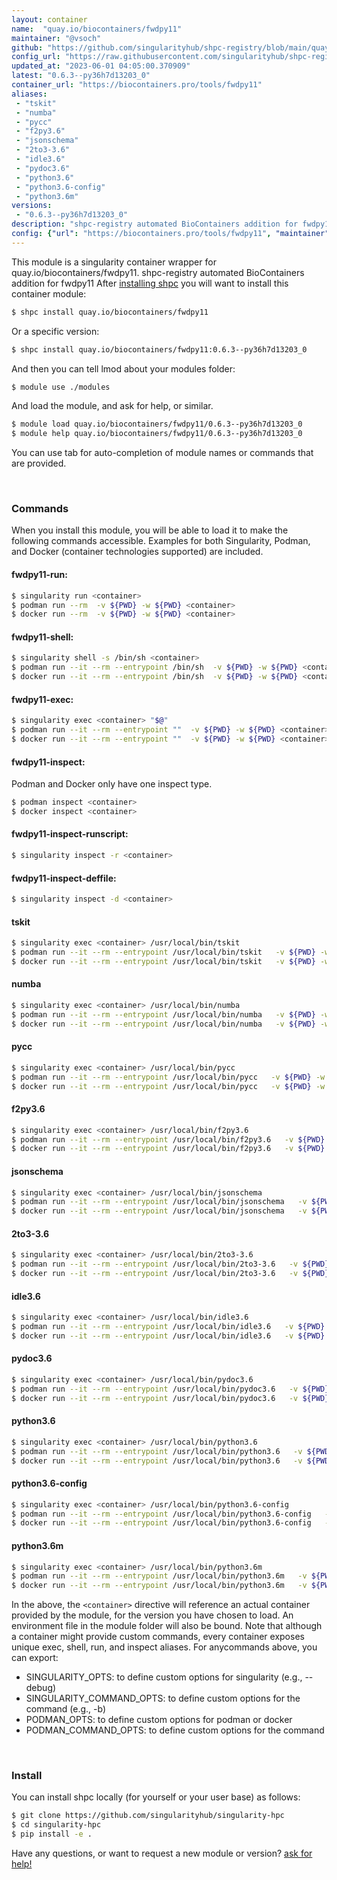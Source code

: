 ```yaml
---
layout: container
name:  "quay.io/biocontainers/fwdpy11"
maintainer: "@vsoch"
github: "https://github.com/singularityhub/shpc-registry/blob/main/quay.io/biocontainers/fwdpy11/container.yaml"
config_url: "https://raw.githubusercontent.com/singularityhub/shpc-registry/main/quay.io/biocontainers/fwdpy11/container.yaml"
updated_at: "2023-06-01 04:05:00.370909"
latest: "0.6.3--py36h7d13203_0"
container_url: "https://biocontainers.pro/tools/fwdpy11"
aliases:
 - "tskit"
 - "numba"
 - "pycc"
 - "f2py3.6"
 - "jsonschema"
 - "2to3-3.6"
 - "idle3.6"
 - "pydoc3.6"
 - "python3.6"
 - "python3.6-config"
 - "python3.6m"
versions:
 - "0.6.3--py36h7d13203_0"
description: "shpc-registry automated BioContainers addition for fwdpy11"
config: {"url": "https://biocontainers.pro/tools/fwdpy11", "maintainer": "@vsoch", "description": "shpc-registry automated BioContainers addition for fwdpy11", "latest": {"0.6.3--py36h7d13203_0": "sha256:cbffbbec5c22c11bb9895a922aa215b028abe9b76140c68f2e308ec87c289a2e"}, "tags": {"0.6.3--py36h7d13203_0": "sha256:cbffbbec5c22c11bb9895a922aa215b028abe9b76140c68f2e308ec87c289a2e"}, "docker": "quay.io/biocontainers/fwdpy11", "aliases": {"tskit": "/usr/local/bin/tskit", "numba": "/usr/local/bin/numba", "pycc": "/usr/local/bin/pycc", "f2py3.6": "/usr/local/bin/f2py3.6", "jsonschema": "/usr/local/bin/jsonschema", "2to3-3.6": "/usr/local/bin/2to3-3.6", "idle3.6": "/usr/local/bin/idle3.6", "pydoc3.6": "/usr/local/bin/pydoc3.6", "python3.6": "/usr/local/bin/python3.6", "python3.6-config": "/usr/local/bin/python3.6-config", "python3.6m": "/usr/local/bin/python3.6m"}}
---
```


This module is a singularity container wrapper for quay.io/biocontainers/fwdpy11.
shpc-registry automated BioContainers addition for fwdpy11
After [installing shpc](#install) you will want to install this container module:


```bash
$ shpc install quay.io/biocontainers/fwdpy11
```

Or a specific version:

```bash
$ shpc install quay.io/biocontainers/fwdpy11:0.6.3--py36h7d13203_0
```

And then you can tell lmod about your modules folder:

```bash
$ module use ./modules
```

And load the module, and ask for help, or similar.

```bash
$ module load quay.io/biocontainers/fwdpy11/0.6.3--py36h7d13203_0
$ module help quay.io/biocontainers/fwdpy11/0.6.3--py36h7d13203_0
```

You can use tab for auto-completion of module names or commands that are provided.

<br>

### Commands

When you install this module, you will be able to load it to make the following commands accessible.
Examples for both Singularity, Podman, and Docker (container technologies supported) are included.

#### fwdpy11-run:

```bash
$ singularity run <container>
$ podman run --rm  -v ${PWD} -w ${PWD} <container>
$ docker run --rm  -v ${PWD} -w ${PWD} <container>
```

#### fwdpy11-shell:

```bash
$ singularity shell -s /bin/sh <container>
$ podman run --it --rm --entrypoint /bin/sh  -v ${PWD} -w ${PWD} <container>
$ docker run --it --rm --entrypoint /bin/sh  -v ${PWD} -w ${PWD} <container>
```

#### fwdpy11-exec:

```bash
$ singularity exec <container> "$@"
$ podman run --it --rm --entrypoint ""  -v ${PWD} -w ${PWD} <container> "$@"
$ docker run --it --rm --entrypoint ""  -v ${PWD} -w ${PWD} <container> "$@"
```

#### fwdpy11-inspect:

Podman and Docker only have one inspect type.

```bash
$ podman inspect <container>
$ docker inspect <container>
```

#### fwdpy11-inspect-runscript:

```bash
$ singularity inspect -r <container>
```

#### fwdpy11-inspect-deffile:

```bash
$ singularity inspect -d <container>
```


#### tskit

```bash
$ singularity exec <container> /usr/local/bin/tskit
$ podman run --it --rm --entrypoint /usr/local/bin/tskit   -v ${PWD} -w ${PWD} <container> -c " $@"
$ docker run --it --rm --entrypoint /usr/local/bin/tskit   -v ${PWD} -w ${PWD} <container> -c " $@"
```


#### numba

```bash
$ singularity exec <container> /usr/local/bin/numba
$ podman run --it --rm --entrypoint /usr/local/bin/numba   -v ${PWD} -w ${PWD} <container> -c " $@"
$ docker run --it --rm --entrypoint /usr/local/bin/numba   -v ${PWD} -w ${PWD} <container> -c " $@"
```


#### pycc

```bash
$ singularity exec <container> /usr/local/bin/pycc
$ podman run --it --rm --entrypoint /usr/local/bin/pycc   -v ${PWD} -w ${PWD} <container> -c " $@"
$ docker run --it --rm --entrypoint /usr/local/bin/pycc   -v ${PWD} -w ${PWD} <container> -c " $@"
```


#### f2py3.6

```bash
$ singularity exec <container> /usr/local/bin/f2py3.6
$ podman run --it --rm --entrypoint /usr/local/bin/f2py3.6   -v ${PWD} -w ${PWD} <container> -c " $@"
$ docker run --it --rm --entrypoint /usr/local/bin/f2py3.6   -v ${PWD} -w ${PWD} <container> -c " $@"
```


#### jsonschema

```bash
$ singularity exec <container> /usr/local/bin/jsonschema
$ podman run --it --rm --entrypoint /usr/local/bin/jsonschema   -v ${PWD} -w ${PWD} <container> -c " $@"
$ docker run --it --rm --entrypoint /usr/local/bin/jsonschema   -v ${PWD} -w ${PWD} <container> -c " $@"
```


#### 2to3-3.6

```bash
$ singularity exec <container> /usr/local/bin/2to3-3.6
$ podman run --it --rm --entrypoint /usr/local/bin/2to3-3.6   -v ${PWD} -w ${PWD} <container> -c " $@"
$ docker run --it --rm --entrypoint /usr/local/bin/2to3-3.6   -v ${PWD} -w ${PWD} <container> -c " $@"
```


#### idle3.6

```bash
$ singularity exec <container> /usr/local/bin/idle3.6
$ podman run --it --rm --entrypoint /usr/local/bin/idle3.6   -v ${PWD} -w ${PWD} <container> -c " $@"
$ docker run --it --rm --entrypoint /usr/local/bin/idle3.6   -v ${PWD} -w ${PWD} <container> -c " $@"
```


#### pydoc3.6

```bash
$ singularity exec <container> /usr/local/bin/pydoc3.6
$ podman run --it --rm --entrypoint /usr/local/bin/pydoc3.6   -v ${PWD} -w ${PWD} <container> -c " $@"
$ docker run --it --rm --entrypoint /usr/local/bin/pydoc3.6   -v ${PWD} -w ${PWD} <container> -c " $@"
```


#### python3.6

```bash
$ singularity exec <container> /usr/local/bin/python3.6
$ podman run --it --rm --entrypoint /usr/local/bin/python3.6   -v ${PWD} -w ${PWD} <container> -c " $@"
$ docker run --it --rm --entrypoint /usr/local/bin/python3.6   -v ${PWD} -w ${PWD} <container> -c " $@"
```


#### python3.6-config

```bash
$ singularity exec <container> /usr/local/bin/python3.6-config
$ podman run --it --rm --entrypoint /usr/local/bin/python3.6-config   -v ${PWD} -w ${PWD} <container> -c " $@"
$ docker run --it --rm --entrypoint /usr/local/bin/python3.6-config   -v ${PWD} -w ${PWD} <container> -c " $@"
```


#### python3.6m

```bash
$ singularity exec <container> /usr/local/bin/python3.6m
$ podman run --it --rm --entrypoint /usr/local/bin/python3.6m   -v ${PWD} -w ${PWD} <container> -c " $@"
$ docker run --it --rm --entrypoint /usr/local/bin/python3.6m   -v ${PWD} -w ${PWD} <container> -c " $@"
```



In the above, the `<container>` directive will reference an actual container provided
by the module, for the version you have chosen to load. An environment file in the
module folder will also be bound. Note that although a container
might provide custom commands, every container exposes unique exec, shell, run, and
inspect aliases. For anycommands above, you can export:

 - SINGULARITY_OPTS: to define custom options for singularity (e.g., --debug)
 - SINGULARITY_COMMAND_OPTS: to define custom options for the command (e.g., -b)
 - PODMAN_OPTS: to define custom options for podman or docker
 - PODMAN_COMMAND_OPTS: to define custom options for the command

<br>

### Install

You can install shpc locally (for yourself or your user base) as follows:

```bash
$ git clone https://github.com/singularityhub/singularity-hpc
$ cd singularity-hpc
$ pip install -e .
```

Have any questions, or want to request a new module or version? [ask for help!](https://github.com/singularityhub/singularity-hpc/issues)